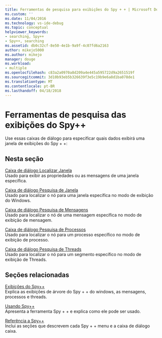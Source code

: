 ```yaml
---
title: Ferramentas de pesquisa para exibições do Spy + + | Microsoft Docs
ms.custom: ''
ms.date: 11/04/2016
ms.technology: vs-ide-debug
ms.topic: conceptual
helpviewer_keywords:
- searching, Spy++
- Spy++, searching
ms.assetid: db0c32cf-8e50-4e1b-9a9f-4c07fd6a2163
author: mikejo5000
ms.author: mikejo
manager: douge
ms.workload:
- multiple
ms.openlocfilehash: c83a2a0970a8d209a4e445a595722d9a2651519f
ms.sourcegitcommit: 3d10b93eb5b326639f3e5c19b9e6a8d1ba078de1
ms.translationtype: MT
ms.contentlocale: pt-BR
ms.lasthandoff: 04/18/2018
---
```

# <a name="search-tools-for-spy-views"></a>Ferramentas de pesquisa das exibições do Spy++
Use essas caixas de diálogo para especificar quais dados exibirá uma janela de exibições do Spy + +:  
  
## <a name="in-this-section"></a>Nesta seção  
 [Caixa de diálogo Localizar Janela](../debugger/find-window-dialog-box.md)  
 Usado para exibir as propriedades ou as mensagens de uma janela específica.  
  
 [Caixa de diálogo Pesquisa de Janela](../debugger/window-search-dialog-box.md)  
 Usado para localizar o nó para uma janela específica no modo de exibição do Windows.  
  
 [Caixa de diálogo Pesquisa de Mensagens](../debugger/message-search-dialog-box.md)  
 Usado para localizar o nó de uma mensagem específica no modo de exibição de mensagem.  
  
 [Caixa de diálogo Pesquisa de Processos](../debugger/process-search-dialog-box.md)  
 Usado para localizar o nó para um processo específico no modo de exibição de processo.  
  
 [Caixa de diálogo Pesquisa de Threads](../debugger/thread-search-dialog-box.md)  
 Usado para localizar o nó para um segmento específico no modo de exibição de Threads.  
  
## <a name="related-sections"></a>Seções relacionadas  
 [Exibições do Spy++](../debugger/spy-increment-views.md)  
 Explica as exibições de árvore do Spy + + do windows, as mensagens, processos e threads.  
  
 [Usando Spy++](../debugger/using-spy-increment.md)  
 Apresenta a ferramenta Spy + + e explica como ele pode ser usado.  
  
 [Referência a Spy++](../debugger/spy-increment-reference.md)  
 Inclui as seções que descrevem cada Spy + + menu e a caixa de diálogo caixa.